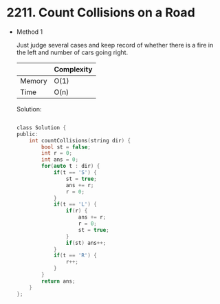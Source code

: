 # 2211. Count Collisions on a Road

- Method 1

  Just judge several cases and keep record of whether there is a fire in the left and number of cars going right.

  |        | Complexity |
  | ------ | ---------- |
  | Memory | O(1)       |
  | Time   | O(n)       |

  Solution:

  ```h

  class Solution {
  public:
      int countCollisions(string dir) {
          bool st = false;
          int r = 0;
          int ans = 0;
          for(auto t : dir) {
              if(t == 'S') {
                  st = true;
                  ans += r;
                  r = 0;
              }
              if(t == 'L') {
                  if(r) {
                      ans += r;
                      r = 0;
                      st = true;
                  }
                  if(st) ans++;
              }
              if(t == 'R') {
                  r++;
              }
          }
          return ans;
      }
  };

  ```

<!-- - Method 2

    This is another method.

    | |   Complexity  |
    | ----------- | ----------- |
    |  Memory     | O(n) |
    |      Time       |  O(n) |


    Solution:

    ``` h



    ```

- Additional Knowledge:

    Here are some additional knowledge.



<br> -->
